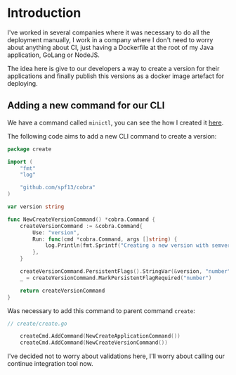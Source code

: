# Introduction

I've worked in several companies where it was necessary to do all the deployment manually, I work in a company where I don't need to worry about anything about CI, just having a Dockerfile at the root of my Java application, GoLang or NodeJS. 

The idea here is give to our developers a way to create a version for their applications and finally publish this versions as a docker image artefact for deploying.

## Adding a new command for our CLI

We have a command called `minictl`, you can see the how I created it [here](../creating-minictl/index.md).

The following code aims to add a new CLI command to create a version:

```go
package create

import (
	"fmt"
	"log"

	"github.com/spf13/cobra"
)

var version string

func NewCreateVersionCommand() *cobra.Command {
	createVersionCommand := &cobra.Command{
		Use: "version",
		Run: func(cmd *cobra.Command, args []string) {
			log.Println(fmt.Sprintf("Creating a new version with semver number '%s'", version))
		},
	}

	createVersionCommand.PersistentFlags().StringVar(&version, "number", "", "--version=0.1.0")
	_ = createVersionCommand.MarkPersistentFlagRequired("number")

	return createVersionCommand
}
```

Was necessary to add this command to parent command `create`:

```go
// create/create.go

	createCmd.AddCommand(NewCreateApplicationCommand())
	createCmd.AddCommand(NewCreateVersionCommand())
```

I've decided not to worry about validations here, I'll worry about calling our continue integration tool now.